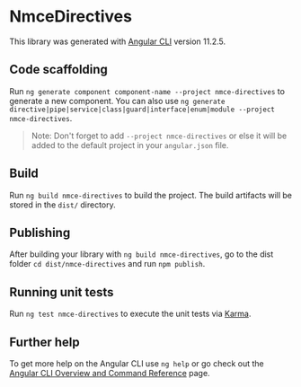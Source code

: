 # NmceDirectives

This library was generated with [Angular CLI](https://github.com/angular/angular-cli) version 11.2.5.

## Code scaffolding

Run `ng generate component component-name --project nmce-directives` to generate a new component. You can also use `ng generate directive|pipe|service|class|guard|interface|enum|module --project nmce-directives`.
> Note: Don't forget to add `--project nmce-directives` or else it will be added to the default project in your `angular.json` file. 

## Build

Run `ng build nmce-directives` to build the project. The build artifacts will be stored in the `dist/` directory.

## Publishing

After building your library with `ng build nmce-directives`, go to the dist folder `cd dist/nmce-directives` and run `npm publish`.

## Running unit tests

Run `ng test nmce-directives` to execute the unit tests via [Karma](https://karma-runner.github.io).

## Further help

To get more help on the Angular CLI use `ng help` or go check out the [Angular CLI Overview and Command Reference](https://angular.io/cli) page.
